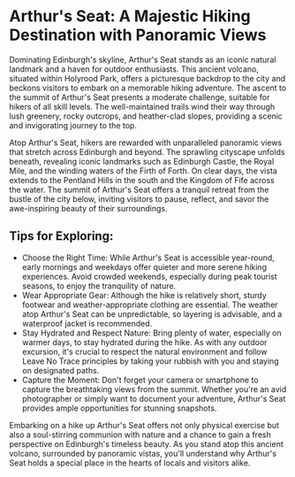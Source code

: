 # Arthur's Seat: A Majestic Hiking Destination with Panoramic Views

Dominating Edinburgh's skyline, Arthur's Seat stands as an iconic natural landmark and a haven for outdoor enthusiasts. This ancient volcano, situated within Holyrood Park, offers a picturesque backdrop to the city and beckons visitors to embark on a memorable hiking adventure. The ascent to the summit of Arthur's Seat presents a moderate challenge, suitable for hikers of all skill levels. The well-maintained trails wind their way through lush greenery, rocky outcrops, and heather-clad slopes, providing a scenic and invigorating journey to the top.

Atop Arthur's Seat, hikers are rewarded with unparalleled panoramic views that stretch across Edinburgh and beyond. The sprawling cityscape unfolds beneath, revealing iconic landmarks such as Edinburgh Castle, the Royal Mile, and the winding waters of the Firth of Forth. On clear days, the vista extends to the Pentland Hills in the south and the Kingdom of Fife across the water. The summit of Arthur's Seat offers a tranquil retreat from the bustle of the city below, inviting visitors to pause, reflect, and savor the awe-inspiring beauty of their surroundings.

##  Tips for Exploring:
* Choose the Right Time: While Arthur's Seat is accessible year-round, early mornings and weekdays offer quieter and more serene hiking experiences. Avoid crowded weekends, especially during peak tourist seasons, to enjoy the tranquility of nature.
* Wear Appropriate Gear: Although the hike is relatively short, sturdy footwear and weather-appropriate clothing are essential. The weather atop Arthur's Seat can be unpredictable, so layering is advisable, and a waterproof jacket is recommended.
* Stay Hydrated and Respect Nature: Bring plenty of water, especially on warmer days, to stay hydrated during the hike. As with any outdoor excursion, it's crucial to respect the natural environment and follow Leave No Trace principles by taking your rubbish with you and staying on designated paths.
* Capture the Moment: Don't forget your camera or smartphone to capture the breathtaking views from the summit. Whether you're an avid photographer or simply want to document your adventure, Arthur's Seat provides ample opportunities for stunning snapshots.

Embarking on a hike up Arthur's Seat offers not only physical exercise but also a soul-stirring communion with nature and a chance to gain a fresh perspective on Edinburgh's timeless beauty. As you stand atop this ancient volcano, surrounded by panoramic vistas, you'll understand why Arthur's Seat holds a special place in the hearts of locals and visitors alike.